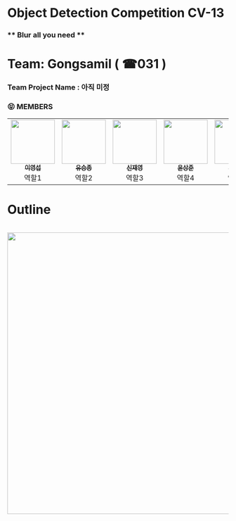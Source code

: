 # Object Detection Competition CV-13


### ** Blur all you need **

# Team: Gongsamil ( ☎031 )

### Team Project Name : 아직 미정

### :stuck_out_tongue_closed_eyes: MEMBERS

<table><tr><td align="center"><a href="https://github.com/0seob"><img src="https://avatars.githubusercontent.com/u/29935109?v=4" width="100px;" alt=""/><br /><sub><b>이영섭</b></sub></a><br />역할1 </td><td align="center"><a href="https://github.com/sjz1
"><img src="https://avatars.githubusercontent.com/u/68888169?v=4" width="100px;" alt=""/><br /><sub><b>유승종</b></sub></a><br />역할2</td>
    <td align="center"><a href="https://github.com/LimePencil"><img src="https://avatars.githubusercontent.com/u/71117066?v=4" width="100px;" alt=""/><br /><sub><b>신재영</b></sub></a><br />역할3</td><td align="center"><a href="https://github.com/SangJunni"><img src="https://avatars.githubusercontent.com/u/79644050?v=4" width="100px;" alt=""/><br /><sub><b>윤상준</b></sub></a><br />역할4</td>
 <td align="center"><a href="https://github.com/lsvv1217"><img src="https://avatars.githubusercontent.com/u/113494991?v=4" width="100px;" alt=""/><br /><sub><b>이성우</b></sub></a><br />역할5</td>
 


  </tr>
</table>


# Outline
<br><img src="https://user-images.githubusercontent.com/68888169/203729726-bef8b05f-5985-4e77-b106-289c0b4088e1.png" width="640"/><br>
